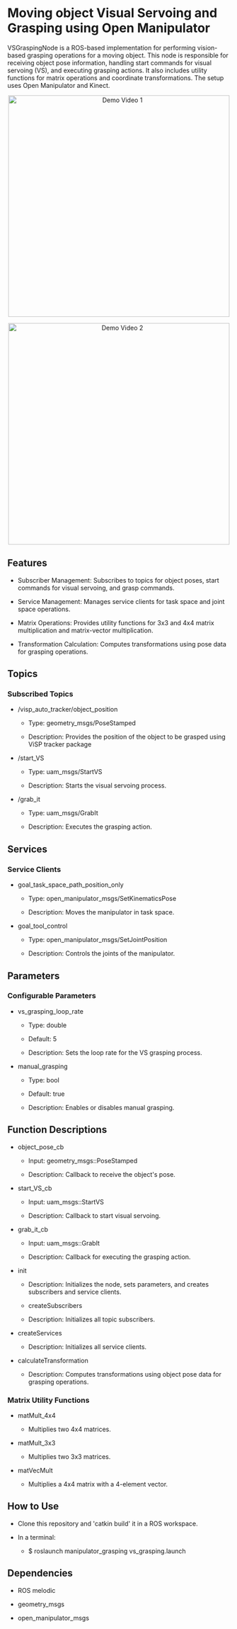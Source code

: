 # Moving object Visual Servoing and Grasping using Open Manipulator

VSGraspingNode is a ROS-based implementation for performing vision-based grasping operations for a moving object. This node is responsible for receiving object pose information, handling start commands for visual servoing (VS), and executing grasping actions. It also includes utility functions for matrix operations and coordinate transformations. The setup uses Open Manipulator and Kinect.

<p align="center">
  <img src="videos/0.5 s.gif" alt="Demo Video 1" width="500"/>
</p>

<p align="center">
  <img src="videos/grasping1.gif" alt="Demo Video 2" width="500"/>
</p>

## Features

- Subscriber Management: Subscribes to topics for object poses, start commands for visual servoing, and grasp commands.

- Service Management: Manages service clients for task space and joint space operations.

- Matrix Operations: Provides utility functions for 3x3 and 4x4 matrix multiplication and matrix-vector multiplication.

- Transformation Calculation: Computes transformations using pose data for grasping operations.

## Topics

### Subscribed Topics

- /visp_auto_tracker/object_position

  - Type: geometry_msgs/PoseStamped

  - Description: Provides the position of the object to be grasped using ViSP tracker package

- /start_VS

  - Type: uam_msgs/StartVS

  - Description: Starts the visual servoing process.

- /grab_it

  - Type: uam_msgs/GrabIt

  - Description: Executes the grasping action.

## Services

### Service Clients

- goal_task_space_path_position_only

  - Type: open_manipulator_msgs/SetKinematicsPose

  - Description: Moves the manipulator in task space.

- goal_tool_control

  - Type: open_manipulator_msgs/SetJointPosition

  - Description: Controls the joints of the manipulator.

## Parameters

### Configurable Parameters

- vs_grasping_loop_rate

  - Type: double

  - Default: 5

  - Description: Sets the loop rate for the VS grasping process.

- manual_grasping

  - Type: bool

  - Default: true

  - Description: Enables or disables manual grasping.

## Function Descriptions

- object_pose_cb

  - Input: geometry_msgs::PoseStamped

  - Description: Callback to receive the object's pose.

- start_VS_cb

  - Input: uam_msgs::StartVS

  - Description: Callback to start visual servoing.

- grab_it_cb

  - Input: uam_msgs::GrabIt

  - Description: Callback for executing the grasping action.

- init

  - Description: Initializes the node, sets parameters, and creates subscribers and service clients.

  - createSubscribers

  - Description: Initializes all topic subscribers.

- createServices

  - Description: Initializes all service clients.

- calculateTransformation

  - Description: Computes transformations using object pose data for grasping operations.

### Matrix Utility Functions

- matMult_4x4

  - Multiplies two 4x4 matrices.

- matMult_3x3

  - Multiplies two 3x3 matrices.

- matVecMult

  - Multiplies a 4x4 matrix with a 4-element vector.

## How to Use

- Clone this repository and 'catkin build' it in a ROS workspace.

- In a terminal:
  - $ roslaunch manipulator_grasping vs_grasping.launch

## Dependencies

- ROS melodic

- geometry_msgs

- open_manipulator_msgs
